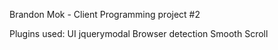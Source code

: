 Brandon Mok - Client Programming project #2


Plugins used:
UI
jquerymodal
Browser detection
Smooth Scroll 